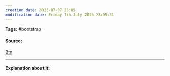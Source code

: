 ```yaml
---
creation date: 2023-07-07 23:05
modification date: Friday 7th July 2023 23:05:31
---
```


**Tags:** #bootstrap 

#### Source:
[Btn](https://www.w3schools.com/bootstrap4/bootstrap_buttons.asp)

--------------------------------------

#### Explanation about it:

